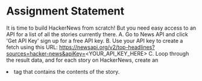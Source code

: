 # Assignment Statement
It is time to build HackerNews from scratch! But you need easy access to an API for a list of all the stories currently there. A. Go to News API and click 'Get API Key' sign up for a free API key. B. Use your API key to create a fetch using this URL: https://newsapi.org/v2/top-headlines?sources=hacker-news&apiKey=<YOUR_API_KEY_HERE> C. Loop through the result data, and for each story on HackerNews, create an <li> tag that contains the contents of the story.
